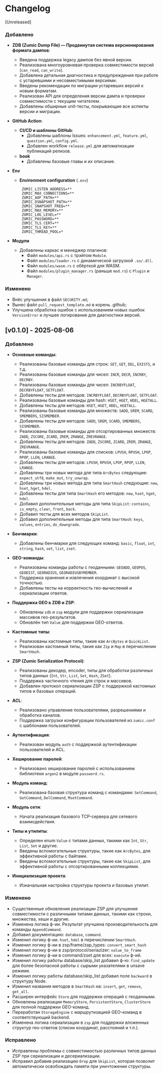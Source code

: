 # Changelog

[Unreleased]

### Добавлено

- **ZDB (Zumic Dump File) — Продвинутая система версионирования формата дампов**:
  - Введена поддержка legacy дампов без явной версии.
  - Реализована многоуровневая проверка совместимости версий (`can_read`, `can_write`).
  - Добавлена детальная диагностика и предупреждения при работе с устаревшими и несовместимыми версиями.
  - Введены рекомендации по миграции устаревших версий к новым форматам.
  - Реализован API для определения версии дампа и проверки совместимости с текущим читателем.
  - Добавлены обширные unit-тесты, покрывающие все аспекты версии и миграции.

- **GitHub Action**:
  - **CI/CD и шаблоны GitHub**:
    - Добавлены шаблоны Issues: `enhancement.yml`, `feature.yml`, `question.yml`, `config.yml`.
    - Добавлен workflow `release.yml` для автоматизации публикаций релизов.
  - **book**
    - Добавлены базовые главы и их описание.

- **Env**
  - **Environment configuration** (`.env`)
    ```dotenv
     ZUMIC_LISTEN_ADDRESS=**
     ZUMIC_MAX_CONNECTIONS=**
     ZUMIC_AOF_PATH=**
     ZUMIC_DSNAPSHOT_PATH=**
     ZUMIC_SNAPSHOT_FREQ=**
     ZUMIC_MAX_MEMORY=**
     ZUMIC_LOG_LEVEL=**
     ZUMIC_PASSWORD=**
     ZUMIC_TLS_CERT=**
     ZUMIC_TLS_KEY=**
     ZUMIC_THREAD_POOL=*
    ```

- **Модули**
  - Добавлены каркас и менеджер плагинов:
    - Файл `modules/api.rs` с трэйтом `Module`.
    - Файл `modules/loader.rs` с динамической загрузкой `.so/.dll`.
    - Файл `modules/wasm.rs` с обёрткой для WASM.
    - Файл `modules/plugin_manager.rs` (раньше `mod.rs`) с `Plugin` и `Manager`.

### Изменено

  - Внёс улучшения в файл `SECURITY.md`;
  - Вынес файл `pull_request_template.md` в корень .github;
  - Улучшена обработка ошибок с использованием новых ошибок `VersionError` и лучшее логирование для диагностики версий.

## [v0.1.0] - 2025-08-06

### Добавлено

- **Основные команды**:
  - Реализованы базовые команды для строк: `SET`, `GET`, `DEL`, `EXISTS`, и т.д.
  - Реализованы базовые команды для чисел: `INCR`, `DECR`, `INCRBY`, `DECRBY`.
  - Реализованы базовые команды для чисел: `INCRBYFLOAT`, `DECRBYFLOAT`, `SETFLOAT`.
  - Добавлены тесты для методов: `INCRBYFLOAT`, `DECRBYFLOAT`, `SETFLOAT`.
  - Реализованы базовые команды для hash: `HSET`, `HGET`, `HDEL`, `HGETALL`.
  - Добавлены тесты для методов: `HSET`, `HGET`, `HDEL`, `HGETALL`.
  - Реализованы базовые команды для множеств: `SADD`, `SREM`, `SCARD`, `SMEMBERS`, `SISMEMBER`.
  - Добавлены тесты для методов: `SADD`, `SREM`, `SCARD`, `SMEMBERS`, `SISMEMBER`.
  - Реализованы базовые команды для отсортированных множеств: `ZADD`, `ZSCORE`, `ZCARD`, `ZREM`, `ZRANGE`, `ZREVRANGE`.
  - Добавлены тесты для методов: `ZADD`, `ZSCORE`, `ZCARD`, `ZREM`, `ZRANGE`, `ZREVRANGE`.
  - Реализованы базовые команды для списков: `LPUSH`, `RPUSH`, `LPOP`, `RPOP`, `LLEN`, `LRANGE`.
  - Добавлены тесты для методов: `LPUSH`, `RPUSH`, `LPOP`, `RPOP`, `LLEN`, `LRANGE`.
  - Добавлены три новых метода для типа `ArcBytes` следующие: `expect_utf8`, `make_mut`, `try_unwrap`.
  - Добавлены три новых метода для типа `SmartHash` следующие: `new`, `hset`, `hget`, `hdel`.
  - Добавлены тесты для типа `SmartHash` его методов: `new`, `hset`, `hget`, `hdel`.
  - Добавил дополнительные методы для типа `SkipList`: `contains`, `is_empty`, `clear`, `front`, `back`.
  - Добавил тесты для всех методов `SkipList`.
  - Добавил дополнительные методы для типа `SmartHash`: `keys`, `values`, `entries`, `do_downgrade`.

- **Бенчмарки**:

  - Добавлены бенчмарки для следующих команд: `basic`, `float`, `int`, `string`, `hash`, `set`, `list`, `zset`.

- **GEO-команды**:
  - Реализованы команды работы с геоданными: `GEOADD`, `GEOPOS`, `GEODIST`, `GEORADIUS`, `GEORADIUSBYMEMBER`.
  - Поддержка хранения и извлечения координат с высокой точностью.
  - Добавлены тесты на корректность гео-вычислений и сериализации ответов.

- **Поддержка GEO в ZDB и ZSP**:
  - Обновлены `zdb` и `zsp` модули для поддержки сериализации массивов гео-результатов.
  - Обновлён тип `Value` для поддержки GEO-ответов.


- **Кастомные типы**:

  - Реализованы кастомные типы, такие как `ArcBytes` и `QuickList`.
  - Реализован кастомный типы, такие как `Zip` и `Map` в перечислении `SmartHash`.

- **ZSP (Zumic Serialization Protocol)**:

  - Реализованы декодер, encoder, типы для обработки различных типов данных (`Int`, `Str`, `List`, `Set`, `Hash`, `ZSet`).
  - Поддержка частичного чтения для строк и массивов.
  - Добавлен протокол сериализации ZSP с поддержкой кастомных типов и базовых операций.

- **ACL**:

  - Реализовано управление пользователями, разрешениями и обработка каналов.
  - Поддержка загрузки конфигурации пользователей из `zumic.conf` с шаблонами пользователей.

- **Аутентификация**:

  - Реализован модуль `auth` с поддержкой аутентификации пользователей и ACL.

- **Хеширование паролей**:

  - Реализовано хеширование паролей с использованием библиотеки `argon2` в модуле `password.rs`.

- **Модуль команд**:

  - Реализована базовая структура команд с командами: `SetCommand`, `GetCommand`, `DelCommand`, `MsetCommand`.

- **Модуль сети**:

  - Начата реализация базового TCP-сервера для сетевого взаимодействия.

- **Типы и утилиты**:

  - Определен enum `Value` с типами данных, такими как `Int`, `Str`, `List`, `Set` и другие.
  - Введены вспомогательные структуры, такие как `ArcBytes`, для эффективной работы с байтами.
  - Введены вспомогательные структуры, такие как `SkipList`, для эффективной работы с отсортированными коллекциями.

- **Инициализация проекта**:
  - Изначальная настройка структуры проекта и базовых утилит.

### Изменено

- Существенные обновления реализации ZSP для улучшения совместимости с различными типами данных, такими как строки, множества, хеши и другие.
- Изменена логика ф-ии. Результат улучшена производительность для команды `AppendCommand`.
- Добавил документацию: `database`, `command`.
- Изменил логику ф-ии. `hset`, `hdel` в перечислении `SmartHash`.
- Изменил логику ф-ии в zsp/frame/zap_types: `convert_smart_hash`
- Изменил логику ф-ии в zsp/protocol/seriazizer: `value_to_frame`
- Изменил логику ф-ии в command/zset для всех: `execute` ф-ий.
- Изменил логику работы database/skip_list добавил ф-ю: `find_update` для более безопасной работы с сырыми указателями в unsave режиме.
- Изменил логику работы database/skip_list добавил поле `backward` в структуру Node.
- Изменил названия методов в `SmartHash` на: `insert`, `get`, `remove`, `get_all`.
- Расширен интерфейс `Store` для поддержки операций с геоданными.
- Обновлены реализации `MemoryStore`, `PersistentStore`, `ClusterStore` для полной поддержки GEO-команд.
- Переработан `StorageEngine` с маршрутизацией GEO-команд в соответствующий backend.
- Изменена логика сериализации в `zsp` для поддержки вложенных структур гео-ответов (списки координат, расстояний и т.п.).


### Исправлено

- Исправлены проблемы с совместимостью различных типов данных ZSP при сериализации и десериализации.
- Исправил добавив реализацию `Drop` для `SkipList`, которая позволит автоматически освобождать памяти при уничтожении структуры.
